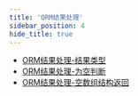 ```yaml
---
title: 'ORM结果处理'
sidebar_position: 4
hide_title: true
---
```


- [ORM结果处理-结果类型](/docs/核心组件/数据库ORM/ORM结果处理/ORM结果处理-结果类型)
- [ORM结果处理-为空判断](/docs/核心组件/数据库ORM/ORM结果处理/ORM结果处理-为空判断)
- [ORM结果处理-空数组结构返回](/docs/核心组件/数据库ORM/ORM结果处理/ORM结果处理-空数组结构返回)